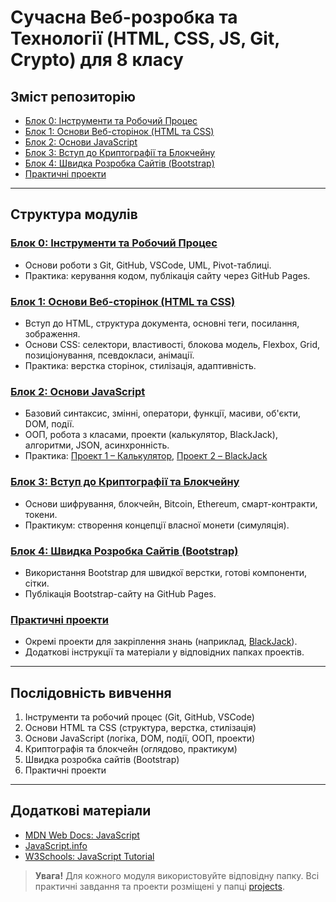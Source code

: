 # Сучасна Веб-розробка та Технології (HTML, CSS, JS, Git, Crypto) для 8 класу

## Зміст репозиторію

- [Блок 0: Інструменти та Робочий Процес](./tools_and_workflow)
- [Блок 1: Основи Веб-сторінок (HTML та CSS)](./html_css_block)
- [Блок 2: Основи JavaScript](./javascript)
- [Блок 3: Вступ до Криптографії та Блокчейну](./cryptography_and_blockchain)
- [Блок 4: Швидка Розробка Сайтів (Bootstrap)](./rapid_website_development)
- [Практичні проекти](./projects)

---

## Структура модулів

### [Блок 0: Інструменти та Робочий Процес](./tools_and_workflow)
- Основи роботи з Git, GitHub, VSCode, UML, Pivot-таблиці.
- Практика: керування кодом, публікація сайту через GitHub Pages.

### [Блок 1: Основи Веб-сторінок (HTML та CSS)](./html_css_block)
- Вступ до HTML, структура документа, основні теги, посилання, зображення.
- Основи CSS: селектори, властивості, блокова модель, Flexbox, Grid, позиціонування, псевдокласи, анімації.
- Практика: верстка сторінок, стилізація, адаптивність.

### [Блок 2: Основи JavaScript](./javascript)
- Базовий синтаксис, змінні, оператори, функції, масиви, об'єкти, DOM, події.
- ООП, робота з класами, проекти (калькулятор, BlackJack), алгоритми, JSON, асинхронність.
- Практика: [Проект 1 – Калькулятор](./javascript/lesson3-Functions-Arguments-Parameters-Scope-Return), [Проект 2 – BlackJack](./projects/black-jack)

### [Блок 3: Вступ до Криптографії та Блокчейну](./cryptography_and_blockchain)
- Основи шифрування, блокчейн, Bitcoin, Ethereum, смарт-контракти, токени.
- Практикум: створення концепції власної монети (симуляція).

### [Блок 4: Швидка Розробка Сайтів (Bootstrap)](./rapid_website_development)
- Використання Bootstrap для швидкої верстки, готові компоненти, сітки.
- Публікація Bootstrap-сайту на GitHub Pages.

### [Практичні проекти](./projects)
- Окремі проекти для закріплення знань (наприклад, [BlackJack](./projects/black-jack)).
- Додаткові інструкції та матеріали у відповідних папках проектів.

---

## Послідовність вивчення

1. Інструменти та робочий процес (Git, GitHub, VSCode)
2. Основи HTML та CSS (структура, верстка, стилізація)
3. Основи JavaScript (логіка, DOM, події, ООП, проекти)
4. Криптографія та блокчейн (оглядово, практикум)
5. Швидка розробка сайтів (Bootstrap)
6. Практичні проекти

---

## Додаткові матеріали

- [MDN Web Docs: JavaScript](https://developer.mozilla.org/en-US/docs/Web/JavaScript)
- [JavaScript.info](https://javascript.info/)
- [W3Schools: JavaScript Tutorial](https://www.w3schools.com/js/)

> **Увага!**
> Для кожного модуля використовуйте відповідну папку. Всі практичні завдання та проекти розміщені у папці [projects](./projects).
